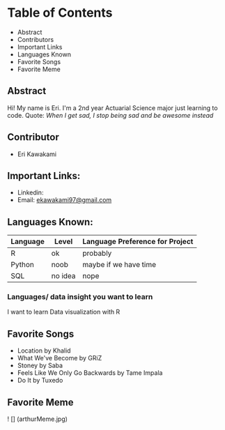 # Table of Contents
+ Abstract
+ Contributors
+ Important Links
+ Languages Known
+ Favorite Songs
+ Favorite Meme

## Abstract
Hi! My name is Eri. I'm a 2nd year Actuarial Science major just learning to code.
Quote: *When I get sad, I stop being sad and be awesome instead*

## Contributor
+ Eri Kawakami

## Important Links:
+ Linkedin: 
+ Email: ekawakami97@gmail.com

## Languages Known:
| Language | Level | Language Preference for Project |
|----------|-------|---------------------------------|
| R | ok | probably|
| Python | noob | maybe if we have time |
| SQL | no idea | nope |

### Languages/ data insight you want to learn
I want to learn Data visualization with R

## Favorite Songs
+ Location by Khalid
+ What We've Become by GRiZ
+ Stoney by Saba 
+ Feels Like We Only Go Backwards by Tame Impala 
+ Do It by Tuxedo 

## Favorite Meme 
! [] (arthurMeme.jpg)

